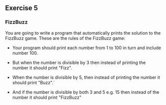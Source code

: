 ## Exercise 5
### FizzBuzz

You are going to write a program that automatically prints the solution to the FizzBuzz game. These are the rules of the FizzBuzz game:

- Your program should print each number from 1 to 100 in turn and include number 100.

- But when the number is divisible by 3 then instead of printing the number it should print "Fizz".

- When the number is divisible by 5, then instead of printing the number it should print "Buzz".`

- And if the number is divisible by both 3 and 5 e.g. 15 then instead of the number it should print "FizzBuzz"
